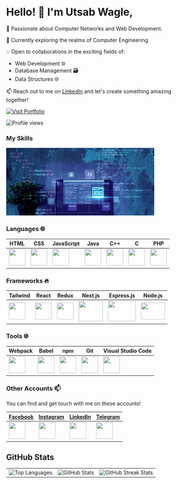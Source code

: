 
# Hello! 👋 I'm Utsab Wagle, 


🚀 Passionate about Computer Networks and Web Development.

🌱 Currently exploring the realms of Computer Engineering.

💡 Open to collaborations in the exciting fields of:
   - Web Development 🌐
   - Database Management 🗃️
   - Data Structures 🌐

📫 Reach out to me on [LinkedIn](https://www.linkedin.com/in/utsab-wagle/) and let's create something amazing together!

[![Visit Portfolio](https://img.shields.io/badge/Visit-Portfolio-0073e6?style=for-the-badge&logo=google-chrome)](https://utsabwagle.com.np)



<p align="left"> <img src="https://komarev.com/ghpvc/?username=Hunter109&label=Profile%20views&color=0e75b6&style=flat" alt="Profile views" /> </p>

 
###  My Skills
 <img src="https://github.com/Hunter109/utech/blob/main/img/software%20development%20in%20nepal.jpg?raw=true"  width = "400" > 

 
### Languages 🌐

| HTML | CSS | JavaScript | Java | C++ | C | PHP |
| --- | --- | --- | --- | --- | --- | --- |
| <img src="https://upload.wikimedia.org/wikipedia/commons/6/61/HTML5_logo_and_wordmark.svg" width="45" height="45"> | <img src="https://upload.wikimedia.org/wikipedia/commons/d/d5/CSS3_logo_and_wordmark.svg" width="45" height="45"> | <img src="https://upload.wikimedia.org/wikipedia/commons/6/6a/JavaScript-logo.png" width="45" height="45"> | <img src="https://static.javatpoint.com/core/images/java-logo1.png" width="45" height="45"> | <img src="https://upload.wikimedia.org/wikipedia/commons/1/18/ISO_C%2B%2B_Logo.svg" width="45" height="45"> | <img src="https://upload.wikimedia.org/wikipedia/commons/3/35/The_C_Programming_Language_logo.svg" width="45" height="45"> | <img src="https://upload.wikimedia.org/wikipedia/commons/2/27/PHP-logo.svg" width="45" height="45"> |



###  Frameworks 🔥 
| Tailwind | React | Redux | Next.js | Express.js | Node.js |
| --- | --- | --- | --- | --- | --- |
| <img src="https://seeklogo.com/images/T/tailwind-css-logo-5AD4175897-seeklogo.com.png" width="45" height="45"> | <img src="https://upload.wikimedia.org/wikipedia/commons/a/a7/React-icon.svg" width="45" height="45"> | <img src="https://seeklogo.com/images/R/redux-logo-9CA6836C12-seeklogo.com.png" width="45" height="45"> |  <img src="https://logowik.com/content/uploads/images/nextjs2106.logowik.com.webp" width="65" height="55"> | <img src="https://www.dailyupblog.com/wp-content/uploads/node_express.jpg" width="75" height="55">| <img src="https://media.licdn.com/dms/image/D4D12AQF1btzrvx64aQ/article-cover_image-shrink_720_1280/0/1698242399109?e=2147483647&v=beta&t=_OkJ8ffsiTF8-_AxICCpZXT176KkvOziJb0uKDDk3r0" width="65" height="45"> |



###  Tools 🌐
| Webpack | Babel | npm | Git | Visual Studio Code |
| --- | --- | --- | --- | --- |
| <img src="https://seeklogo.com/images/W/webpack-logo-9E66EE203A-seeklogo.com.png" width="45" height="45"> | <img src="https://upload.wikimedia.org/wikipedia/commons/thumb/0/02/Babel_Logo.svg/1200px-Babel_Logo.svg.png" width="45" height="45"> | <img src="https://github.com/npm/logos/blob/master/npm%20logo/npm-logo-red.png" width="45" height="45"> | <img src="https://seeklogo.com/images/G/git-logo-CD8D6F1C09-seeklogo.com.png" width="45" height="45"> | <img src="https://seeklogo.com/images/V/visual-studio-code-logo-284BC24C39-seeklogo.com.png" width="45" height="45"> |


### Other Accounts 📫
You can find and get touch with me on these accounts!

| [Facebook](https://www.facebook.com/4nonymous.Hunter.109/) | [Instagram](https://www.instagram.com/Utsav_Wagle/) | [LinkedIn](https://www.linkedin.com/in/utsav-wagle-a4847a270/) | [Telegram](https://t.me/Hunter_109) |
| --- | --- | --- | --- |
| <a href="https://www.facebook.com/4nonymous.Hunter.109/"><img src="https://cdn4.iconfinder.com/data/icons/social-messaging-ui-color-shapes-2-free/128/social-facebook-square2-512.png" width="45" height="45"></a> | <a href="https://www.instagram.com/Utsav_Wagle/"><img src="https://cdn4.iconfinder.com/data/icons/social-messaging-ui-color-shapes-2-free/128/social-instagram-new-circle-512.png" width="45" height="45"></a> | <a href="https://www.linkedin.com/in/utsab-wagle/"><img src="https://cdn4.iconfinder.com/data/icons/social-messaging-ui-color-shapes-2-free/128/social-linkedin-circle-512.png" width="45" height="45"></a> | <a href="https://t.me/Hunter_109"><img src="https://upload.wikimedia.org/wikipedia/commons/thumb/8/83/Telegram_2019_Logo.svg/1024px-Telegram_2019_Logo.svg.png" width="45" height="45"></a> | 

## GitHub Stats
<table>
  <tr>
    <td align="center"><img src="https://github-readme-stats.vercel.app/api/top-langs/?username=Hunter109&layout=compact&theme=dark" alt="Top Languages" /></td>
    <td align="center"><img src="https://github-readme-stats.vercel.app/api?username=Hunter109&show_icons=true&locale=en&theme=dark" alt="GitHub Stats" /></td>
    <td align="center"><img src="https://github-readme-streak-stats.herokuapp.com/?user=Hunter109&theme=dark" alt="GitHub Streak Stats" /></td>
  </tr>
</table>




